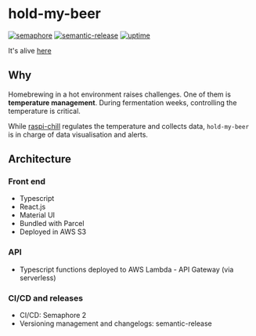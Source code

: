 # hold-my-beer

[![semaphore](https://foxdb.semaphoreci.com/badges/hold-my-beer.svg?key=933392f5-2057-4c80-af25-bfd8d4566daa&style=shields)](https://foxdb.semaphoreci.com/projects/hold-my-beer)
[![semantic-release](https://img.shields.io/badge/%20%20%F0%9F%93%A6%F0%9F%9A%80-semantic--release-e10079.svg)](https://github.com/semantic-release/semantic-release)
[![uptime](https://img.shields.io/uptimerobot/ratio/m781924275-98ea06fb7c37cccd077e3a95.svg)](http://hold-my-beer.smitchdigital.com/)

It's alive [here](http://hold-my-beer.smitchdigital.com/)

## Why

Homebrewing in a hot environment raises challenges. One of them is **temperature management**. During fermentation weeks, controlling the temperature is critical.

While [raspi-chill](https://github.com/foxdb/raspi-chill) regulates the temperature and collects data, `hold-my-beer` is in charge of data visualisation and alerts.

## Architecture

### Front end

- Typescript
- React.js
- Material UI
- Bundled with Parcel
- Deployed in AWS S3

### API

- Typescript functions deployed to AWS Lambda - API Gateway (via serverless)

### CI/CD and releases

- CI/CD: Semaphore 2
- Versioning management and changelogs: semantic-release
